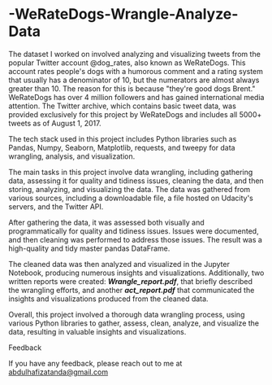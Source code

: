 # -WeRateDogs-Wrangle-Analyze-Data

The dataset I worked on involved analyzing and visualizing tweets from the popular Twitter account @dog_rates, also known as WeRateDogs. This account rates people's dogs with a humorous comment and a rating system that usually has a denominator of 10, but the numerators are almost always greater than 10. The reason for this is because "they're good dogs Brent." WeRateDogs has over 4 million followers and has gained international media attention. The Twitter archive, which contains basic tweet data, was provided exclusively for this project by WeRateDogs and includes all 5000+ tweets as of August 1, 2017.


The tech stack used in this project includes Python libraries such as Pandas, Numpy, Seaborn, Matplotlib, requests, and tweepy for data wrangling, analysis, and visualization.

The main tasks in this project involve data wrangling, including gathering data, assessing it for quality and tidiness issues, cleaning the data, and then storing, analyzing, and visualizing the data. The data was gathered from various sources, including a downloadable file, a file hosted on Udacity's servers, and the Twitter API.

After gathering the data, it was assessed both visually and programmatically for quality and tidiness issues. Issues were documented, and then cleaning was performed to address those issues. The result was a high-quality and tidy master pandas DataFrame.

The cleaned data was then analyzed and visualized in the Jupyter Notebook, producing numerous insights and visualizations. Additionally, two written reports were created: _**Wrangle_report.pdf**_, that briefly described the wrangling efforts, and another _**act_report.pdf**_ that communicated the insights and visualizations produced from the cleaned data.

Overall, this project involved a thorough data wrangling process, using various Python libraries to gather, assess, clean, analyze, and visualize the data, resulting in valuable insights and visualizations.

Feedback

If you have any feedback, please reach out to me at abdulhafizatanda@gmail.com
